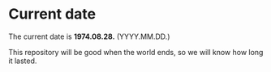 # Current date

The current date is **1974.08.28.** (YYYY.MM.DD.)

This repository will be good when the world ends, so we will know how long it lasted.